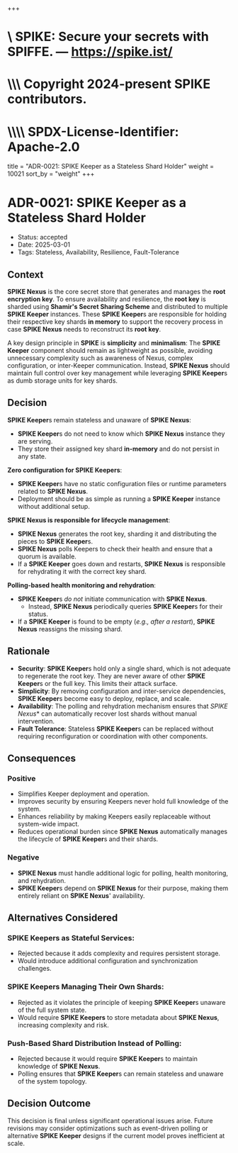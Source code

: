 +++
#    \\ SPIKE: Secure your secrets with SPIFFE. — https://spike.ist/
#  \\\\\ Copyright 2024-present SPIKE contributors.
# \\\\\\\ SPDX-License-Identifier: Apache-2.0

title = "ADR-0021: SPIKE Keeper as a Stateless Shard Holder"
weight = 10021
sort_by = "weight"
+++

# ADR-0021: SPIKE Keeper as a Stateless Shard Holder

- Status: accepted
- Date: 2025-03-01
- Tags: Stateless, Availability, Resilience, Fault-Tolerance

## Context

**SPIKE Nexus** is the core secret store that generates and manages the 
**root encryption key**. To ensure availability and resilience, the **root key** 
is sharded using **Shamir's Secret Sharing Scheme** and distributed to multiple 
**SPIKE Keeper** instances. These **SPIKE Keeper**s are responsible for holding 
their respective key shards **in memory** to support the recovery process in 
case **SPIKE Nexus** needs to reconstruct its **root key**.

A key design principle in **SPIKE** is **simplicity** and **minimalism**:
The **SPIKE Keeper** component should remain as lightweight as possible, 
avoiding unnecessary complexity such as awareness of Nexus, complex 
configuration, or inter-Keeper communication. Instead, **SPIKE Nexus** should 
maintain full control over key management while leveraging **SPIKE Keeper**s 
as dumb storage units for key shards.

## Decision

**SPIKE Keeper**s remain stateless and unaware of **SPIKE Nexus**:

* **SPIKE Keeper**s do not need to know which **SPIKE Nexus** instance they are 
  serving.
* They store their assigned key shard **in-memory** and do not persist in any 
  state.

**Zero configuration for SPIKE Keepers**:

* **SPIKE Keeper**s have no static configuration files or runtime parameters 
  related to **SPIKE Nexus**.
* Deployment should be as simple as running a **SPIKE Keeper** instance without 
  additional setup.

**SPIKE Nexus is responsible for lifecycle management**:

* **SPIKE Nexus** generates the root key, sharding it and distributing the 
  pieces to **SPIKE Keeper**s.
* **SPIKE Nexus** polls Keepers to check their health and ensure that a quorum 
  is available.
* If a **SPIKE Keeper** goes down and restarts, **SPIKE Nexus** is responsible 
  for rehydrating it with the correct key shard.

**Polling-based health monitoring and rehydration**:

* **SPIKE Keeper**s *do not* initiate communication with **SPIKE Nexus**.
  * Instead, **SPIKE Nexus** periodically queries **SPIKE Keeper**s for their 
    status.
* If a **SPIKE Keeper** is found to be empty (*e.g., after a restart*), 
  **SPIKE Nexus** reassigns the missing shard.

## Rationale

* **Security**: **SPIKE Keeper**s hold only a single shard, which is not 
  adequate to regenerate the root key. They are never aware of other 
  **SPIKE Keeper**s or the full key. This limits their attack surface.
* **Simplicity**: By removing configuration and inter-service dependencies, 
  **SPIKE Keeper**s become easy to deploy, replace, and scale.
* **Availability**: The polling and rehydration mechanism ensures that 
  *SPIKE Nexus** can automatically recover lost shards without manual
  intervention.
* **Fault Tolerance**: Stateless **SPIKE Keeper**s can be replaced without 
  requiring reconfiguration or coordination with other components.

## Consequences

### Positive

* Simplifies Keeper deployment and operation.
* Improves security by ensuring Keepers never hold full knowledge of the system.
* Enhances reliability by making Keepers easily replaceable without system-wide 
  impact.
* Reduces operational burden since **SPIKE Nexus** automatically manages the 
  lifecycle of **SPIKE Keeper**s and their shards.

### Negative

* **SPIKE Nexus** must handle additional logic for polling, health monitoring, 
  and rehydration.
* **SPIKE Keeper**s depend on **SPIKE Nexus** for their purpose, making them 
  entirely reliant on **SPIKE Nexus**' availability.

## Alternatives Considered

### SPIKE Keepers as Stateful Services:

* Rejected because it adds complexity and requires persistent storage.
* Would introduce additional configuration and synchronization challenges.

### SPIKE Keepers Managing Their Own Shards:

* Rejected as it violates the principle of keeping **SPIKE Keeper**s unaware
  of the full system state.
* Would require **SPIKE Keepers** to store metadata about **SPIKE Nexus**, 
  increasing complexity and risk.

### Push-Based Shard Distribution Instead of Polling:

* Rejected because it would require **SPIKE Keeper**s to maintain knowledge of 
  **SPIKE Nexus**.
* Polling ensures that **SPIKE Keeper**s can remain stateless and unaware of 
  the system topology.

## Decision Outcome

This decision is final unless significant operational issues arise. Future 
revisions may consider optimizations such as event-driven polling or alternative 
**SPIKE Keeper** designs if the current model proves inefficient at scale.


